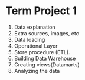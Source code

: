 <h1> Term Project 1 </h1>

1. Data explanation
2. Extra sources, images, etc
3. Data loading
4. Operational Layer
5. Store procedure (ETL).
6. Building Data Warehouse
7. Creating views(Datamarts)
8. Analyzing the data
